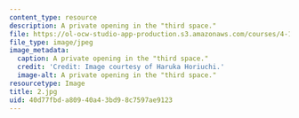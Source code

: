 ```yaml
---
content_type: resource
description: A private opening in the "third space."
file: https://ol-ocw-studio-app-production.s3.amazonaws.com/courses/4-104-architecture-studio-intentions-spring-2005/40d77fbda80940a43bd98c7597ae9123_2.jpg
file_type: image/jpeg
image_metadata:
  caption: A private opening in the "third space."
  credit: 'Credit: Image courtesy of Haruka Horiuchi.'
  image-alt: A private opening in the "third space."
resourcetype: Image
title: 2.jpg
uid: 40d77fbd-a809-40a4-3bd9-8c7597ae9123
---
```

